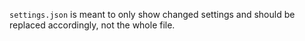 `settings.json` is meant to only show changed settings and should be replaced accordingly, not the whole file.
